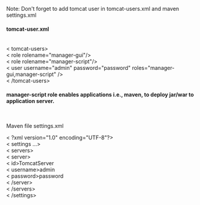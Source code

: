 Note: Don't forget to add tomcat user in tomcat-users.xml and maven settings.xml

<h4>tomcat-user.xml</h4> </br>
< tomcat-users></br>
  < role rolename="manager-gui"/></br>
  < role rolename="manager-script"/></br>
  < user username="admin" password="password" roles="manager-gui,manager-script" /></br>
< /tomcat-users></br>

<h4>manager-script role enables applications i.e., maven, to deploy jar/war to application server.</h4></br>

Maven file settings.xml</br>

< ?xml version="1.0" encoding="UTF-8"?></br>
< settings ...></br>
    < servers></br>
        < server></br>
            < id>TomcatServer</id></br>
            < username>admin</username></br>
            < password>password</password></br>
        < /server></br>
    < /servers></br>
< /settings></br>
